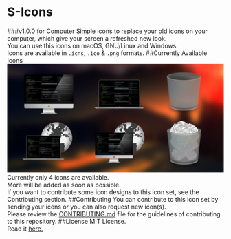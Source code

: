 # S-Icons
###v1.0.0 for Computer
Simple icons to replace your old icons on your computer, which give your screen a refreshed new look.<br>
You can use this icons on macOS, GNU/Linux and Windows.<br>
Icons are available in `.icns`, `.ico` & `.png` formats.
##Currently Available Icons
<img src="s-icons.jpg" alt="Available Icons"><br>
Currently only 4 icons are available.<br>
More will be added as soon as possible.<br>
If you want to contribute some icon designs to this icon set, see the Contributing section.
##Contributing
You can contribute to this icon set by sending your icons or you can also request new icon(s).<br>
Please review the <a href="CONTRIBUTING.md">CONTRIBUTING.md</a> file for the guidelines of contributing to this repository.
##License
MIT License.<br>
Read it <a href="LICENSE.md">here.</a>
